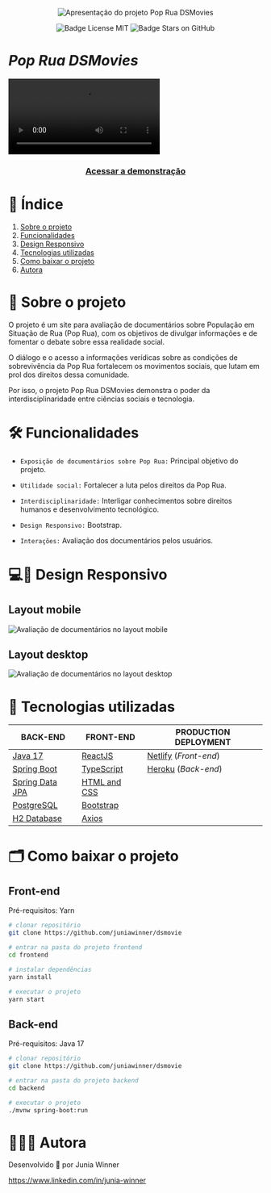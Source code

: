 <p align="center">
<img src="https://ik.imagekit.io/x4ikoq975/P-a_kDyxKmvV6.png?ik-sdk-version=javascript-1.4.3&updatedAt=1652814498359" alt="Apresentação do projeto Pop Rua DSMovies">
</p>

<p align="center">
<img src="https://img.shields.io/github/license/juniawinner/dsmovie?style=plastic" alt="Badge License MIT">
<img src="https://img.shields.io/github/stars/juniawinner/dsmovie?style=plastic" alt="Badge Stars on GitHub">
</p>

# *Pop Rua DSMovies*

![Vídeo de demonstação do projeto](https://ik.imagekit.io/x4ikoq975/PM-v_wC8XYXXLU.mp4?ik-sdk-version=javascript-1.4.3&updatedAt=1652883696928)

<h3 align="center">
<a href="https://pop-rua-dsmovie.netlify.app" title="Pop Rua DSMovies">Acessar a demonstração</a>
</h3>

# 📜 Índice

1. [Sobre o projeto](#-sobre-o-projeto)
1. [Funcionalidades](#-funcionalidades)
1. [Design Responsivo](#-design-responsivo)
1. [Tecnologias utilizadas](#-tecnologias-utilizadas)
1. [Como baixar o projeto](#-como-baixar-o-projeto)
1. [Autora](#-autora)

# 🔖 Sobre o projeto

O projeto é um site para avaliação de documentários sobre População em Situação de Rua (Pop Rua), com os objetivos de divulgar informações e de fomentar o debate sobre essa realidade social.

O diálogo e o acesso a informações verídicas sobre as condições de sobrevivência da Pop Rua fortalecem os movimentos sociais, que lutam em prol dos direitos dessa comunidade.

Por isso, o projeto Pop Rua DSMovies demonstra o poder da interdisciplinaridade entre ciências sociais e tecnologia.

# 🛠️ Funcionalidades

- `Exposição de documentários sobre Pop Rua:` Principal objetivo do projeto.

- `Utilidade social:` Fortalecer a luta pelos direitos da Pop Rua.

- `Interdisciplinaridade:` Interligar conhecimentos sobre direitos humanos e desenvolvimento tecnológico.

- `Design Responsivo:` Bootstrap.

- `Interações:` Avaliação dos documentários pelos usuários.

# 💻📱 Design Responsivo
 
## Layout mobile
 
![Avaliação de documentários no layout mobile](https://ik.imagekit.io/x4ikoq975/P-lm_yEMnfN9-f.png?ik-sdk-version=javascript-1.4.3&updatedAt=1652816351764)
 
## Layout desktop
 
![Avaliação de documentários no layout desktop](https://ik.imagekit.io/x4ikoq975/P-d_mfHsOv9LN.png?ik-sdk-version=javascript-1.4.3&updatedAt=1652816365813)

# 🚀 Tecnologias utilizadas

BACK-END                                                     |                  FRONT-END                         |   PRODUCTION DEPLOYMENT
-------------------------------------------------------------|----------------------------------------------------|----------------------------
[Java 17](https://www.microsoft.com/openjdk)                 |[ReactJS](https://pt-br.reactjs.org/)               |[Netlify](https://www.netlify.com/) (*Front-end*)
[Spring Boot](https://spring.io/projects/spring-boot)        |[TypeScript](https://www.typescriptlang.org/)       |[Heroku](https://www.heroku.com/) (*Back-end*)
[Spring Data JPA](https://spring.io/projects/spring-data-jpa)|[HTML and CSS](https://developer.mozilla.org/pt-BR/)|
[PostgreSQL](https://www.postgresql.org/)                    |[Bootstrap](https://getbootstrap.com/)              |
[H2 Database](https://www.h2database.com/html/main.html)     |[Axios](https://axios-http.com/ptbr/)               |

# 🗂️ Como baixar o projeto

## Front-end

Pré-requisitos: Yarn

```bash
# clonar repositório
git clone https://github.com/juniawinner/dsmovie

# entrar na pasta do projeto frontend
cd frontend

# instalar dependências
yarn install

# executar o projeto
yarn start
```

## Back-end

Pré-requisitos: Java 17

```bash
# clonar repositório
git clone https://github.com/juniawinner/dsmovie

# entrar na pasta do projeto backend
cd backend

# executar o projeto
./mvnw spring-boot:run
```

# 👩🏾‍💻 Autora

Desenvolvido 💚 por Junia Winner

https://www.linkedin.com/in/junia-winner